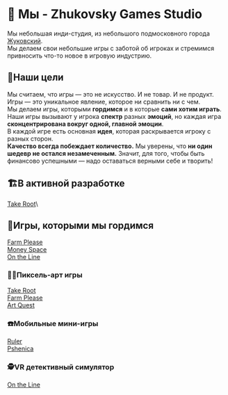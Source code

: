 # 👋 Мы - Zhukovsky Games Studio
Мы небольшая инди-студия, из небольшого подмосковного города [Жуковский](https://ru.wikipedia.org/wiki/%D0%96%D1%83%D0%BA%D0%BE%D0%B2%D1%81%D0%BA%D0%B8%D0%B9_(%D0%B3%D0%BE%D1%80%D0%BE%D0%B4)).\
Мы делаем свои небольшие игры с заботой об игроках и стремимся привносить что-то новое в игровую индустрию.
## 🎯Наши цели
Мы считаем, что игры — это не искусство. И не товар. И не продукт.\
Игры — это уникальное явление, которое ни сравнить ни с чем.\
Мы делаем игры, которыми **гордимся** и в которые **сами хотим играть**.\
Наши игры вызывают у игрока **спектр** разных **эмоций**, но каждая игра **сконцентрирована вокруг одной, главной эмоции**.\
В каждой игре есть основная **идея**, которая раскрывается игроку с разных сторон.\
**Качество всегда побеждает количество.** Мы уверены, что **ни один шедевр не остался незамеченным.** Значит, для того, чтобы быть финансово успешными — надо оставаться верными себе и творить!
## 🏗️В активной разработке
[Take Root](https://github.com/ZhukovskyGamesStudio/takeRoot)\
## 🎯Игры, которыми мы гордимся
[Farm Please](https://github.com/ZhukovskyGamesStudio/farmPlease)\
[Money Space](https://github.com/ZhukovskyGamesStudio/moneyspace)\
[On the Line](https://github.com/ZhukovskyGamesStudio/PhoneOp)
### 🧑‍🎨Пиксель-арт игры
[Take Root](https://github.com/ZhukovskyGamesStudio/takeRoot)\
[Farm Please](https://github.com/ZhukovskyGamesStudio/farmPlease)\
[Art Quest](https://github.com/ZhukovskyGamesStudio/artQuest)
### ☎️Мобильные мини-игры
[Ruler](https://github.com/ZhukovskyGamesStudio/ruler)\
[Pshenica](https://github.com/ZhukovskyGamesStudio/pshenica)
### 🕵️VR детективный симулятор
[On the Line](https://github.com/ZhukovskyGamesStudio/PhoneOp)
